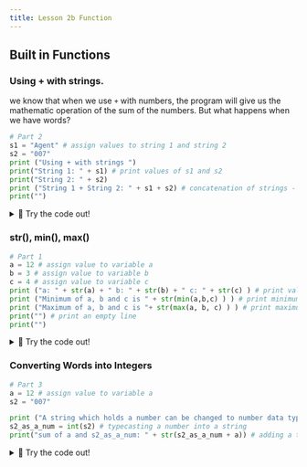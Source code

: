 ```yaml
---
title: Lesson 2b Function
---
```


## Built in Functions


### Using + with strings.
we know that when we use `+` with numbers, the program will give us the mathematic operation of the sum of the numbers. But what happens when we have words?
```python
# Part 2
s1 = "Agent" # assign values to string 1 and string 2
s2 = "007"
print ("Using + with strings ")
print("String 1: " + s1) # print values of s1 and s2
print("String 2: " + s2)    
print ("String 1 + String 2: " + s1 + s2) # concatenation of strings - Line 18
print("")
```
<details>
<summary>
🧪 Try the code out! 
</summary>
<iframe src="https://trinket.io/embed/python/5b75bb1c60" width="100%" height="600" frameborder="0" marginwidth="0" marginheight="0" allowfullscreen></iframe>

</details>





### str(), min(), max()

```python
# Part 1
a = 12 # assign value to variable a
b = 3 # assign value to variable b
c = 4 # assign value to variable c
print ("a: " + str(a) + " b: " + str(b) + " c: " + str(c) ) # print values for a, b and c  
print ("Minimum of a, b and c is " + str(min(a,b,c) ) ) # print minimum value among a, b and c  # Line 8
print ("Maximum of a, b and c is "+ str(max(a, b, c) ) ) # print maximum value among a, b and c  # Line 9
print("") # print an empty line
print("")

```
<details>
<summary>
🧪 Try the code out! 
</summary>
<iframe src="https://trinket.io/embed/python/9586bbd5f7" width="100%" height="600" frameborder="0" marginwidth="0" marginheight="0" allowfullscreen></iframe>

</details>






### Converting Words into Integers

```python
# Part 3
a = 12 # assign value to variable a
s2 = "007"

print ("A string which holds a number can be changed to number data type like this:")
s2_as_a_num = int(s2) # typecasting a number into a string
print("sum of a and s2_as_a_num: " + str(s2_as_a_num + a)) # adding a typecasted number with another

```
<details>
<summary>
🧪 Try the code out! 
</summary>
<iframe src="https://trinket.io/embed/python/5a5326f60a" width="100%" height="600" frameborder="0" marginwidth="0" marginheight="0" allowfullscreen></iframe>

</details>



